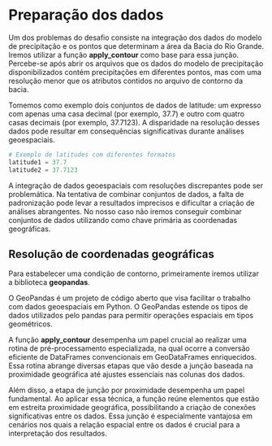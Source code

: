 # Preparação dos dados
Um dos problemas do desafio consiste na integração dos dados do modelo de precipitação e os pontos que determinam a área da Bacia do Rio Grande. Iremos utilizar a função **apply_contour** como base para essa junção. Percebe-se após abrir os arquivos que os dados do modelo de precipitação disponibilizados contém precipitações em diferentes pontos, mas com uma resolução menor que os atributos contidos no arquivo de contorno da bacia.

Tomemos como exemplo dois conjuntos de dados de latitude: um expresso com apenas uma casa decimal (por exemplo, 37.7) e outro com quatro casas decimais (por exemplo, 37.7123). A disparidade na resolução desses dados pode resultar em consequências significativas durante análises geoespaciais.

```python
# Exemplo de latitudes com diferentes formatos
latitude1 = 37.7
latitude2 = 37.7123
```

A integração de dados geoespaciais com resoluções discrepantes pode ser problemática. Na tentativa de combinar conjuntos de dados, a falta de padronização pode levar a resultados imprecisos e dificultar a criação de análises abrangentes. No nosso caso não iremos conseguir combinar conjuntos de dados utilizando como chave primária as coordenadas geográficas.

## Resolução de coordenadas geográficas
Para estabelecer uma condição de contorno, primeiramente iremos utilizar a biblioteca **geopandas**.

O GeoPandas é um projeto de código aberto que visa facilitar o trabalho com dados geoespaciais em Python. O GeoPandas estende os tipos de dados utilizados pelo pandas para permitir operações espaciais em tipos geométricos.

A função **apply_contour** desempenha um papel crucial ao realizar uma rotina de pré-processamento especializada, na qual ocorre a conversão eficiente de DataFrames convencionais em GeoDataFrames enriquecidos. Essa rotina abrange diversas etapas que vão desde a junção baseada na proximidade geográfica até ajustes essenciais nas colunas dos dados.

Além disso, a etapa de junção por proximidade desempenha um papel fundamental. Ao aplicar essa técnica, a função reúne elementos que estão em estreita proximidade geográfica, possibilitando a criação de conexões significativas entre os dados. Essa junção é especialmente vantajosa em cenários nos quais a relação espacial entre os dados é crucial para a interpretação dos resultados.
